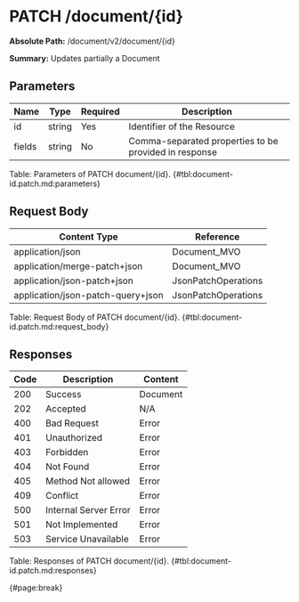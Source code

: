 <!--
    ATTENTION: This file was generated via gradle!
               Do NOT manually edit this file! Any such changes will be overwritten!
-->

# PATCH /document/{id}

**Absolute Path:** /document/v2/document/{id}

**Summary:** Updates partially a Document

## Parameters

| Name | Type | Required | Description |
| ------ | ------ | --- | ------------ |
| id | string | Yes | Identifier of the Resource |
| fields | string | No | Comma-separated properties to be provided in response |

Table: Parameters of PATCH document/{id}. {#tbl:document-id.patch.md:parameters}

## Request Body

| Content Type | Reference |
|--------------|-----------|
| application/json | Document_MVO |
| application/merge-patch+json | Document_MVO |
| application/json-patch+json | JsonPatchOperations |
| application/json-patch-query+json | JsonPatchOperations |

Table: Request Body of PATCH document/{id}. {#tbl:document-id.patch.md:request_body}

## Responses

| Code | Description | Content |
|------|-------------|---------|
| 200 | Success | Document |
| 202 | Accepted | N/A |
| 400 | Bad Request | Error |
| 401 | Unauthorized | Error |
| 403 | Forbidden | Error |
| 404 | Not Found | Error |
| 405 | Method Not allowed | Error |
| 409 | Conflict | Error |
| 500 | Internal Server Error | Error |
| 501 | Not Implemented | Error |
| 503 | Service Unavailable | Error |

Table: Responses of PATCH document/{id}. {#tbl:document-id.patch.md:responses}

{#page:break}
